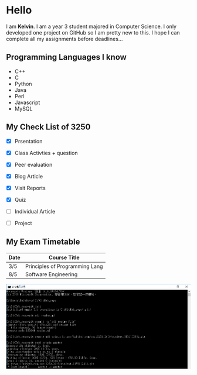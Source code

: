 # Hello
I am **Kelvin**. I am a year 3 student majored in Computer Science. I only developed one project on GitHub so I am pretty new to this. I hope I can complete all my assignments before deadlines...

## Programming Languages I know

* C++
* C
* Python
* Java
* Perl
* Javascript
* MySQL

## My Check List of 3250

- [x] Prsentation
- [x] Class Activties + question
- [x] Peer evaluation
- [x] Blog Article
- [x] Visit Reports
- [x] Quiz
- [ ] Individual Article
- [ ] Project


## My Exam Timetable

Date | Course Title
---- | ------------------------------
3/5  | Principles of Programming Lang
8/5  | Software Engineering


![pic1](https://github.com/csci3250-2019/student-1155112412/blob/master/screenshot.png)

